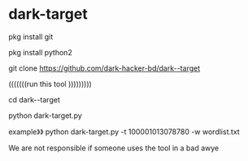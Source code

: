 # dark-target

pkg install git 


pkg install python2 

git clone https://github.com/dark-hacker-bd/dark--target

(((((((run this tool )))))))))

cd dark--target

python dark-target.py

example》》  python dark-target.py -t 100001013078780 -w wordlist.txt

We are not responsible if someone uses the tool in a bad awye


